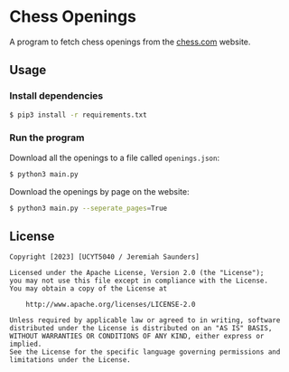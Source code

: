 # Chess Openings

A program to fetch chess openings from the [chess.com](https://www.chess.com/openings) website.

## Usage

### Install dependencies

```bash
$ pip3 install -r requirements.txt
```

### Run the program

Download all the openings to a file called `openings.json`:

```bash
$ python3 main.py
```

Download the openings by page on the website:

```bash
$ python3 main.py --seperate_pages=True
```

## License

```text
Copyright [2023] [UCYT5040 / Jeremiah Saunders]

Licensed under the Apache License, Version 2.0 (the "License");
you may not use this file except in compliance with the License.
You may obtain a copy of the License at

    http://www.apache.org/licenses/LICENSE-2.0

Unless required by applicable law or agreed to in writing, software
distributed under the License is distributed on an "AS IS" BASIS,
WITHOUT WARRANTIES OR CONDITIONS OF ANY KIND, either express or implied.
See the License for the specific language governing permissions and
limitations under the License.
```
